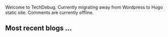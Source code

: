 Welcome to TechDebug. Currently migrating away from Wordpress to Hugo static site.
Comments are currently offline.

## Most recent blogs ...
